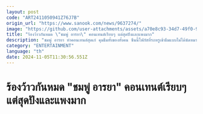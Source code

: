 ```yaml
---
layout: post
code: "ART2411050941Z76J7B"
origin_url: "https://www.sanook.com/news/9637274/"
image: "https://github.com/user-attachments/assets/a70e8c93-34d7-49f0-9dca-72f157c164c8"
title: "ร้องว้าวกันหมด \"ชมพู่ อารยา\" คอนเทนต์เรียบๆ แต่สุดปังและแพงมาก"
description: "ชมพู่ อารยา ทำคอนเทนต์สุดเก๋ คุมธีมทั้งของทั้งคน ซีนนี้โฟกัสที่รถหรูเข้าธีมแบบไม่ได้นัดหมาย "
category: "ENTERTAINMENT"
language: "th"
date: 2024-11-05T11:30:56.551Z
---
```


# ร้องว้าวกันหมด "ชมพู่ อารยา" คอนเทนต์เรียบๆ แต่สุดปังและแพงมาก
